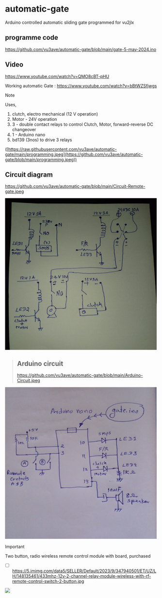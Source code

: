# automatic-gate
Arduino controlled automatic sliding gate
programmed for vu2jlx

## programme code
https://github.com/vu3ave/automatic-gate/blob/main/gate-5-may-2024.ino


 
## Video
https://www.youtube.com/watch?v=QMO8cBT-pHU

Working automatic Gate : 
https://www.youtube.com/watch?v=bBtWZSfjwgs




> [!NOTE]
> Uses,
>   1.    clutch, electro mechanical (12 V operation)
>   1.  Motor - 24V operation
>   1.  3 - double contact relays to control Clutch, Motor, forward-reverse DC changeover
>   1.   1 - Arduino nano
>   1.   bd139 (3nos) to drive 3 relays
>
> ([https://raw.githubusercontent.com/vu3ave/automatic-gate/main/programming.jpeg](https://github.com/vu3ave/automatic-gate/blob/main/programming.jpeg))
>
> ## Circuit diagram
> https://github.com/vu3ave/automatic-gate/blob/main/Circuit-Remote-gate.jpeg
<img src="https://github.com/vu3ave/automatic-gate/blob/main/Circuit-Remote-gate.jpeg" width="500" >

> ## Arduino circuit
> https://github.com/vu3ave/automatic-gate/blob/main/Arduino-Circuit.jpeg

<img src="https://github.com/vu3ave/automatic-gate/blob/main/Arduino-Circuit.jpeg" width="500" >

> [!IMPORTANT]
> Two button, radio wireless remote control module  with board, purchased
- [ ] https://5.imimg.com/data5/SELLER/Default/2023/9/347940501/ET/UZ/LH/148135461/433mhz-12v-2-channel-relay-module-wireless-with-rf-remote-control-switch-2-button.jpg
> 
<img src="https://5.imimg.com/data5/SELLER/Default/2023/9/347940501/ET/UZ/LH/148135461/433mhz-12v-2-channel-relay-module-wireless-with-rf-remote-control-switch-2-button.jpg" width="500" >


